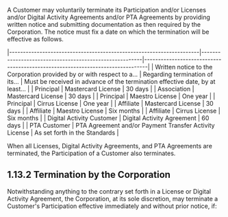 A Customer may voluntarily terminate its Participation and/or Licenses and/or Digital Activity Agreements and/or PTA Agreements by providing written notice and submitting documentation as then required by the Corporation. The notice must fix a date on which the termination will be effective as follows.

|---------------------------------------------------------------------|--------------------------------------------------------|-------------------------------------------------------------------------------|
| Written notice to the Corporation provided by or with respect to a… | Regarding termination of its…                          | Must be received in advance of the termination effective date, by at least... |
| Principal                                                           | Mastercard License                                     | 30 days                                                                       |
| Association                                                         | Mastercard License                                     | 30 days                                                                       |
| Principal                                                           | Maestro License                                        | One year                                                                      |
| Principal                                                           | Cirrus License                                         | One year                                                                      |
| Affiliate                                                           | Mastercard License                                     | 30 days                                                                       |
| Affiliate                                                           | Maestro License                                        | Six months                                                                    |
| Affiliate                                                           | Cirrus License                                         | Six months                                                                    |
| Digital Activity Customer                                           | Digital Activity Agreement                             | 60 days                                                                       |
| PTA Customer                                                        | PTA Agreement and/or Payment Transfer Activity License | As set forth in the Standards                                                 |

When all Licenses, Digital Activity Agreements, and PTA Agreements are terminated, the Participation of a Customer also terminates.

## **1.13.2 Termination by the Corporation**

Notwithstanding anything to the contrary set forth in a License or Digital Activity Agreement, the Corporation, at its sole discretion, may terminate a Customer's Participation effective immediately and without prior notice, if: